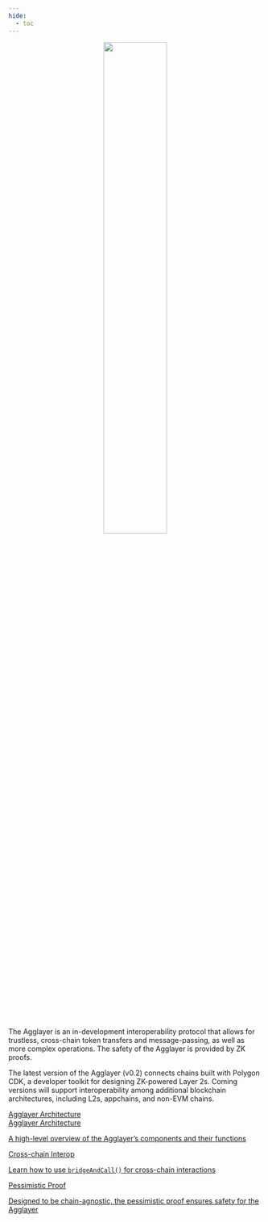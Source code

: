 ```yaml
---
hide:
  - toc
---
```


<style>
   .md-content h1:first-of-type {
      display: none;
   }
</style>

<style>
   .git-revision-date-localized-plugin, .md-source-file, .md-content__button.md-icon {
      display: none;
   }
</style>

<div class="section-wrapper product-section-head" style="text-align: center;">
   <div class="hero-image">
      <img src="/img/agglayer/agglayer-hero.svg" loading="lazy" class="hero-image" style="width: 50%; display: block; margin: 0 auto; padding-bottom: 0; margin-bottom: -10px;">
   </div>
</div>

<div class="hero-left">
   <p class="hero-subtext">The Agglayer is an in-development interoperability protocol that allows for trustless, cross-chain token transfers and message-passing, as well as more complex operations. The safety of the Agglayer is provided by ZK proofs.</p>
   <p class="hero-subtext">The latest version of the Agglayer (v0.2) connects chains built with Polygon CDK, a developer toolkit for designing ZK-powered Layer 2s. Coming versions will support interoperability among additional blockchain architectures, including L2s, appchains, and non-EVM chains.</p>
</div>

<div class="grid-container">
   <div class="grid-item">
      <a href="agglayer/architecture/overview.md">Agglayer Architecture
         <div class="product-list-item-header">
            <div class="feature-card-heading">Agglayer Architecture</div>
         </div>
         <p class="feature-paragraph">A high-level overview of the Agglayer’s components and their functions</p>
      </a>
   </div>
   <div class="grid-item">
      <a href="./cross-chain-interop">
         <div class="product-list-item-header">
            <div class="feature-card-heading">Cross-chain Interop</div>
         </div>
         <p class="feature-paragraph">Learn how to use <code>bridgeAndCall()</code> for cross-chain interactions</p>
      </a>
   </div>
   <div class="grid-item">
      <a href="../../agglayer/pessimistic-proof.md">
         <div class="product-list-item-header">
            <div class="feature-card-heading">Pessimistic Proof</div>
         </div>
         <p class="feature-paragraph">Designed to be chain-agnostic, the pessimistic proof ensures safety for the Agglayer</p>
      </a>
   </div>
</div>
